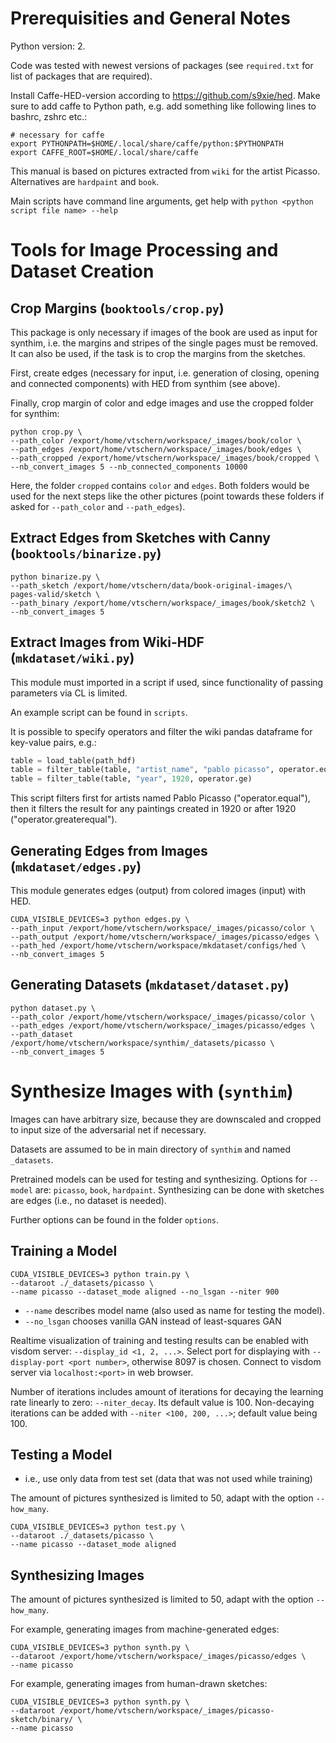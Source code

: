 # Prerequisities and General Notes

Python version: 2.

Code was tested with newest versions of packages (see `required.txt` for list 
of packages that are required).

Install Caffe-HED-version according to https://github.com/s9xie/hed. Make sure
to add caffe to Python path, e.g. add something like following lines to bashrc,
zshrc etc.:

```
# necessary for caffe
export PYTHONPATH=$HOME/.local/share/caffe/python:$PYTHONPATH
export CAFFE_ROOT=$HOME/.local/share/caffe
```

This manual is based on pictures extracted from `wiki` for the artist Picasso.
Alternatives are `hardpaint` and `book`.

Main scripts have command line arguments, get help with `python <python 
script file name> --help`

# Tools for Image Processing and Dataset Creation

## Crop Margins (`booktools/crop.py`)

This package is only necessary if images of the book are used as input for
synthim, i.e. the margins and stripes of the single pages must be removed. It
can also be used, if the task is to crop the margins from the sketches.

First, create edges (necessary for input, i.e. generation of closing, opening
and connected components) with HED from synthim (see above).

Finally, crop margin of color and edge images and use the cropped folder for
synthim:

```
python crop.py \
--path_color /export/home/vtschern/workspace/_images/book/color \
--path_edges /export/home/vtschern/workspace/_images/book/edges \
--path_cropped /export/home/vtschern/workspace/_images/book/cropped \
--nb_convert_images 5 --nb_connected_components 10000
```

Here, the folder `cropped` contains `color` and `edges`. Both folders would
be used for the next steps like the other pictures (point towards these 
folders if asked for `--path_color` and `--path_edges`).


## Extract Edges from Sketches with Canny (`booktools/binarize.py`)

```
python binarize.py \
--path_sketch /export/home/vtschern/data/book-original-images/\
pages-valid/sketch \
--path_binary /export/home/vtschern/workspace/_images/book/sketch2 \
--nb_convert_images 5
```

## Extract Images from Wiki-HDF (`mkdataset/wiki.py`)

This module must imported in a script if used, since functionality of passing parameters via CL is limited.

An example script can be found in `scripts`.

It is possible to specify operators and filter the wiki pandas dataframe for key-value pairs, e.g.:

```python
table = load_table(path_hdf)
table = filter_table(table, "artist_name", "pablo picasso", operator.eq)
table = filter_table(table, "year", 1920, operator.ge)
```

This script filters first for artists named Pablo Picasso ("operator.equal"), then it filters the result for any paintings created in 1920 or after 1920 ("operator.greaterequal").

## Generating Edges from Images (`mkdataset/edges.py`)

This module generates edges (output) from colored images (input) with HED.

```
CUDA_VISIBLE_DEVICES=3 python edges.py \
--path_input /export/home/vtschern/workspace/_images/picasso/color \
--path_output /export/home/vtschern/workspace/_images/picasso/edges \
--path_hed /export/home/vtschern/workspace/mkdataset/configs/hed \
--nb_convert_images 5
```

## Generating Datasets (`mkdataset/dataset.py`)

```
python dataset.py \
--path_color /export/home/vtschern/workspace/_images/picasso/color \
--path_edges /export/home/vtschern/workspace/_images/picasso/edges \
--path_dataset /export/home/vtschern/workspace/synthim/_datasets/picasso \
--nb_convert_images 5
```


# Synthesize Images with (`synthim`)

Images can have arbitrary size, because they are downscaled and cropped to
input size of the adversarial net if necessary.

Datasets are assumed to be in main directory of `synthim` and named `_datasets`.

Pretrained models can be used for testing and synthesizing. Options for 
`--model` are: `picasso`, `book`, `hardpaint`. Synthesizing can be done with
sketches are edges (i.e., no dataset is needed). 

Further options can be found in the folder `options`.

## Training a Model

```
CUDA_VISIBLE_DEVICES=3 python train.py \
--dataroot ./_datasets/picasso \
--name picasso --dataset_mode aligned --no_lsgan --niter 900 
```

- `--name` describes model name (also used as name for testing the model).
- `--no_lsgan` chooses vanilla GAN instead of least-squares GAN

Realtime visualization of training and testing results can be enabled with
visdom server: `--display_id <1, 2, ...>`. Select port for
displaying with `--display-port <port number>`, otherwise 8097 is chosen.
Connect to visdom server via `localhost:<port>` in web browser.

Number of iterations includes amount of iterations for decaying the learning
rate linearly to zero: `--niter_decay`. Its default value is 100. Non-decaying
iterations can be added with `--niter <100, 200, ...>`; default value being
100.

## Testing a Model

- i.e., use only data from test set (data that was not used while training)

The amount of pictures synthesized is limited to 50, adapt with the option 
`--how_many`.

```
CUDA_VISIBLE_DEVICES=3 python test.py \
--dataroot ./_datasets/picasso \
--name picasso --dataset_mode aligned
```

## Synthesizing Images

The amount of pictures synthesized is limited to 50, adapt with the option 
`--how_many`.

For example, generating images from machine-generated edges:

```
CUDA_VISIBLE_DEVICES=3 python synth.py \
--dataroot /export/home/vtschern/workspace/_images/picasso/edges \
--name picasso
```

For example, generating images from human-drawn sketches:

```
CUDA_VISIBLE_DEVICES=3 python synth.py \
--dataroot /export/home/vtschern/workspace/_images/picasso-sketch/binary/ \
--name picasso
```

